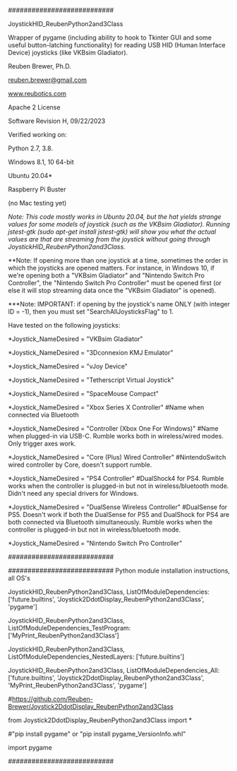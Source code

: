 ###########################

JoystickHID_ReubenPython2and3Class

Wrapper of pygame (including ability to hook to Tkinter GUI and some useful button-latching functionality) for reading USB HID (Human Interface Device) joysticks (like VKBsim Gladiator).

Reuben Brewer, Ph.D.

reuben.brewer@gmail.com

www.reubotics.com

Apache 2 License

Software Revision H, 09/22/2023

Verified working on: 

Python 2.7, 3.8.

Windows 8.1, 10 64-bit

Ubuntu 20.04*

Raspberry Pi Buster 

(no Mac testing yet)

*Note: This code mostly works in Ubuntu 20.04, but the hat yields strange values for some models of joystick (such as the VKBsim Gladiator). Running jstest-gtk (sudo apt-get install jstest-gtk) will show you what the actual values are that are streaming from the joystick without going through JoystickHID_ReubenPython2and3Class.*

**Note: If opening more than one joystick at a time, sometimes the order in which the joysticks are opened matters.
For instance, in Windows 10, if we're opening both a "VKBsim Gladiator" and "Nintendo Switch Pro Controller",
the "Nintendo Switch Pro Controller" must be opened first (or else it will stop streaming data once the "VKBsim Gladiator" is opened).

***Note: IMPORTANT: if opening by the joystick's name ONLY (with integer ID = -1), then you must set "SearchAllJoysticksFlag" to 1.

Have tested on the following joysticks:

*Joystick_NameDesired = "VKBsim Gladiator"

*Joystick_NameDesired = "3Dconnexion KMJ Emulator"

*Joystick_NameDesired = "vJoy Device"

*Joystick_NameDesired = "Tetherscript Virtual Joystick"

*Joystick_NameDesired = "SpaceMouse Compact"

*Joystick_NameDesired = "Xbox Series X Controller" #Name when connected via Bluetooth

*Joystick_NameDesired = "Controller (Xbox One For Windows)" #Name when plugged-in via USB-C. Rumble works both in wireless/wired modes. Only trigger axes work.

*Joystick_NameDesired = "Core (Plus) Wired Controller" #NintendoSwitch wired controller by Core, doesn't support rumble.

*Joystick_NameDesired = "PS4 Controller" #DualShock4 for PS4. Rumble works when the controller is plugged-in but not in wireless/bluetooth mode. Didn't need any special drivers for Windows.

*Joystick_NameDesired = "DualSense Wireless Controller" #DualSense for PS5. Doesn't work if both the DualSense for PS5 and DualShock for PS4 are both connected via Bluetooth simultaneously. Rumble works when the controller is plugged-in but not in wireless/bluetooth mode.

*Joystick_NameDesired = "Nintendo Switch Pro Controller"

###########################

########################### Python module installation instructions, all OS's

JoystickHID_ReubenPython2and3Class, ListOfModuleDependencies: ['future.builtins', 'Joystick2DdotDisplay_ReubenPython2and3Class', 'pygame']

JoystickHID_ReubenPython2and3Class, ListOfModuleDependencies_TestProgram: ['MyPrint_ReubenPython2and3Class']

JoystickHID_ReubenPython2and3Class, ListOfModuleDependencies_NestedLayers: ['future.builtins']

JoystickHID_ReubenPython2and3Class, ListOfModuleDependencies_All:['future.builtins', 'Joystick2DdotDisplay_ReubenPython2and3Class', 'MyPrint_ReubenPython2and3Class', 'pygame']

#https://github.com/Reuben-Brewer/Joystick2DdotDisplay_ReubenPython2and3Class

from Joystick2DdotDisplay_ReubenPython2and3Class import *

#"pip install pygame" or "pip install pygame_VersionInfo.whl"

import pygame

###########################
